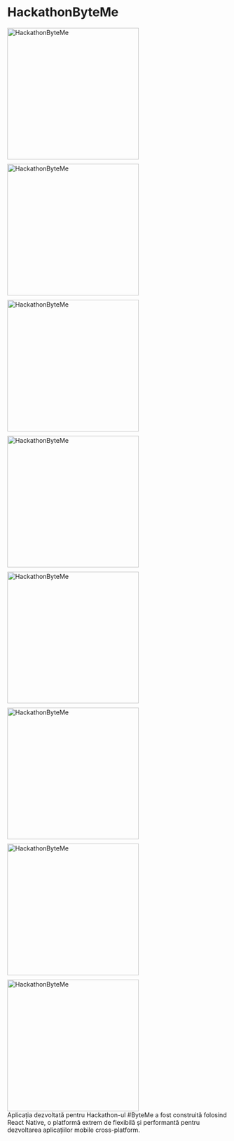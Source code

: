 
# HackathonByteMe
<div style="display: flex; flex-wrap: wrap; gap: 10px;"> <img src="https://github.com/user-attachments/assets/6a8cf238-08b9-45a2-a2f1-bfa06130e2a9" alt="HackathonByteMe" width="300"/> <img src="https://github.com/user-attachments/assets/bd13a1e8-391b-43ad-8108-3cfb85787c64" alt="HackathonByteMe" width="300"/> <img src="https://github.com/user-attachments/assets/35510174-1c83-4bdd-8c64-95fdd9c6fcc6" alt="HackathonByteMe" width="300"/> <img src="https://github.com/user-attachments/assets/194c6967-2683-489d-9fb5-d3b0402bd487" alt="HackathonByteMe" width="300"/> <img src="https://github.com/user-attachments/assets/ad95b034-b2e1-4cf5-a73c-9e054a1e1386" alt="HackathonByteMe" width="300"/> <img src="https://github.com/user-attachments/assets/eb2d99ea-144b-4c15-ab02-fed83604353f" alt="HackathonByteMe" width="300"/> <img src="https://github.com/user-attachments/assets/56b8b330-f8fd-43e2-81f3-8d758bda1d10" alt="HackathonByteMe" width="300"/> <img src="https://github.com/user-attachments/assets/ed0a0228-8871-43e2-b895-8b2ba450620d" alt="HackathonByteMe" width="300"/> </div>
Aplicația dezvoltată pentru Hackathon-ul #ByteMe a fost construită folosind React Native, o platformă extrem de flexibilă și performantă pentru dezvoltarea aplicațiilor mobile cross-platform.
